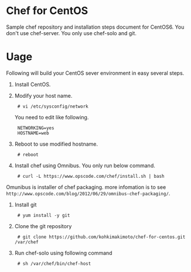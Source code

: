 # Chef for CentOS

Sample chef repository and installation steps document for CentOS6.
You don't use chef-server. You only use chef-solo and git.

# Uage

Following will build your CentOS sever environment in easy several steps.

1. Install CentOS.

1. Modify your host name.

        # vi /etc/sysconfig/network

    You need to edit like following.

        NETWORKING=yes
        HOSTNAME=web

1. Reboot to use modified hostname.

        # reboot

1. Install chef using Omnibus. You only run below command.

        # curl -L https://www.opscode.com/chef/install.sh | bash

  Omunibus is installer of chef packaging. more infomation is to see
  `http://www.opscode.com/blog/2012/06/29/omnibus-chef-packaging/`.

1. Install git

        # yum install -y git

1. Clone the git repository

        # git clone https://github.com/kohkimakimoto/chef-for-centos.git /var/chef

1. Run chef-solo using following command

        # sh /var/chef/bin/chef-host


